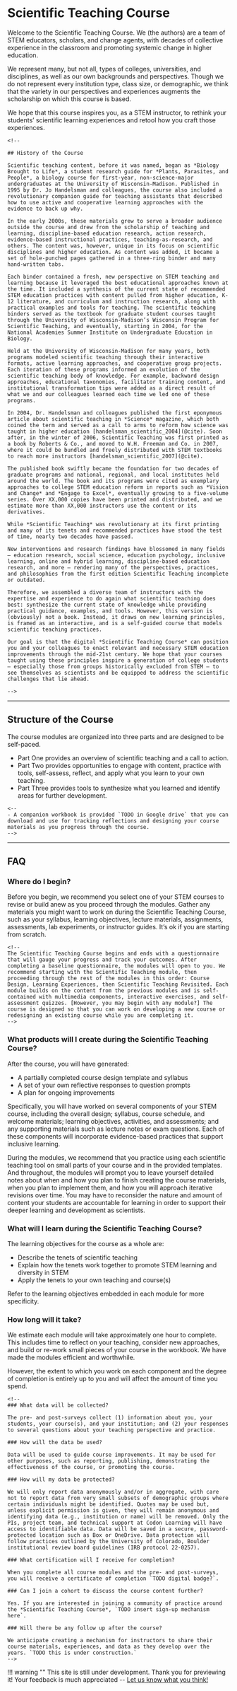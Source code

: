 # Scientific Teaching Course

Welcome to the Scientific Teaching Course. We (the authors) are a team of STEM educators, scholars, and change agents, with decades of collective experience in the classroom and promoting systemic change in higher education.

We represent many, but not all, types of colleges, universities, and disciplines, as well as our own backgrounds and perspectives. Though we do not represent every institution type, class size, or demographic, we think that the variety in our perspectives and experiences augments the scholarship on which this course is based.

We hope that this course inspires you, as a STEM instructor, to rethink your students’ scientific learning experiences and retool how you craft those experiences.

```@raw html
<!--

## History of the Course

Scientific teaching content, before it was named, began as *Biology Brought to Life*, a student research guide for *Plants, Parasites, and People*, a biology course for first-year, non-science-major undergraduates at the University of Wisconsin-Madison. Published in 1995 by Dr. Jo Handelsman and colleagues, the course also included a revolutionary companion guide for teaching assistants that described how to use active and cooperative learning approaches with the evidence to back up why.

In the early 2000s, these materials grew to serve a broader audience outside the course and drew from the scholarship of teaching and learning, discipline-based education research, action research, evidence-based instructional practices, teaching-as-research, and others. The content was, however, unique in its focus on scientific disciplines and higher education. As content was added, it became a set of hole-punched pages gathered in a three-ring binder and many hand-written tabs.

Each binder contained a fresh, new perspective on STEM teaching and learning because it leveraged the best educational approaches known at the time. It included a synthesis of the current state of recommended STEM education practices with content pulled from higher education, K-12 literature, and curriculum and instruction research, along with practical examples and tools for teaching. The scientific teaching binders served as the textbook for graduate student courses taught through the University of Wisconsin-Madison’s Wisconsin Program for Scientific Teaching, and eventually, starting in 2004, for the National Academies Summer Institute on Undergraduate Education in Biology.

Held at the University of Wisconsin-Madison for many years, both programs modeled scientific teaching through their interactive formats, active learning approaches, and cooperative group projects. Each iteration of these programs informed an evolution of the scientific teaching body of knowledge. For example, backward design approaches, educational taxonomies, facilitator training content, and institutional transformation tips were added as a direct result of what we and our colleagues learned each time we led one of these programs.

In 2004, Dr. Handelsman and colleagues published the first eponymous article about scientific teaching in *Science* magazine, which both coined the term and served as a call to arms to reform how science was taught in higher education [handelsman_scientific_2004](@cite). Soon after, in the winter of 2006, Scientific Teaching was first printed as a book by Roberts & Co., and moved to W.H. Freeman and Co. in 2007, where it could be bundled and freely distributed with STEM textbooks to reach more instructors [handelsman_scientific_2007](@cite).

The published book swiftly became the foundation for two decades of graduate programs and national, regional, and local institutes held around the world. The book and its programs were cited as exemplary approaches to college STEM education reform in reports such as *Vision and Change* and *Engage to Excel*, eventually growing to a five-volume series. Over XX,000 copies have been printed and distributed, and we estimate more than XX,000 instructors use the content or its derivatives. 

While *Scientific Teaching* was revolutionary at its first printing and many of its tenets and recommended practices have stood the test of time, nearly two decades have passed.

New interventions and research findings have blossomed in many fields – education research, social science, education psychology, inclusive learning, online and hybrid learning, discipline-based education research, and more – rendering many of the perspectives, practices, and philosophies from the first edition Scientific Teaching incomplete or outdated.

Therefore, we assembled a diverse team of instructors with the expertise and experience to do again what scientific teaching does best: synthesize the current state of knowledge while providing practical guidance, examples, and tools. However, this version is (obviously) not a book. Instead, it draws on new learning principles, is framed as an interactive, and is a self-guided course that models scientific teaching practices. 

Our goal is that the digital *Scientific Teaching Course* can position you and your colleagues to enact relevant and necessary STEM education improvements through the mid-21st century. We hope that your courses taught using these principles inspire a generation of college students – especially those from groups historically excluded from STEM – to see themselves as scientists and be equipped to address the scientific challenges that lie ahead. 

-->
```

---
## Structure of the Course

The course modules are organized into three parts and are designed to be self-paced.

- Part One provides an overview of scientific teaching and a call to action.
- Part Two provides opportunities to engage with content, practice with tools, self-assess, reflect, and apply what you learn to your own teaching.
- Part Three provides tools to synthesize what you learned and identify areas for further development.

```@raw html
<-- 
- A companion workbook is provided `TODO in Google drive` that you can download and use for tracking reflections and designing your course materials as you progress through the course.
-->
```

---
## FAQ

### Where do I begin?

Before you begin, we recommend you select one of your STEM courses to revise or build anew as you proceed through the modules. Gather any materials you might want to work on during the Scientific Teaching Course, such as your syllabus, learning objectives, lecture materials, assignments, assessments, lab experiments, or instructor guides. It’s ok if you are starting from scratch.

```@raw html
<!-- 
The Scientific Teaching Course begins and ends with a questionnaire that will gauge your progress and track your outcomes. After completing a baseline questionnaire, the modules will open to you. We recommend starting with the Scientific Teaching module, then proceeding through the rest of the modules in this order: Course Design, Learning Experiences, then Scientific Teaching Revisited. Each module builds on the content from the previous modules and is self-contained with multimedia components, interactive exercises, and self-assessment quizzes. [However, you may begin with any module?] The course is designed so that you can work on developing a new course or redesigning an existing course while you are completing it.
-->
```

### What products will I create during the Scientific Teaching Course?

After the course, you will have generated: 

- A partially completed course design template and syllabus
- A set of your own reflective responses to question prompts
- A plan for ongoing improvements 

Specifically, you will have worked on several components of your STEM course, including the overall design; syllabus, course schedule, and welcome materials; learning objectives, activities, and assessments; and any supporting materials such as lecture notes or exam questions. Each of these components will incorporate evidence-based practices that support inclusive learning.

During the modules, we recommend that you practice using each scientific teaching tool on small parts of your course and in the provided templates. And throughout, the modules will prompt you to leave yourself detailed notes about when and how you plan to finish creating the course materials, when you plan to implement them, and how you will approach iterative revisions over time. You may have to reconsider the nature and amount of content your students are accountable for learning in order to support their deeper learning and development as scientists.

### What will I learn during the Scientific Teaching Course?

The learning objectives for the course as a whole are:

- Describe the tenets of scientific teaching 
- Explain how the tenets work together to promote STEM learning and diversity in STEM
- Apply the tenets to your own teaching and course(s) 

Refer to the learning objectives embedded in each module for more specificity.

### How long will it take?

We estimate each module will take approximately one hour to complete. This includes time to reflect on your teaching, consider new approaches, and build or re-work small pieces of your course in the workbook. We have made the modules efficient and worthwhile.

However, the extent to which you work on each component and the degree of completion is entirely up to you and will affect the amount of time you spend.

```@raw html
<!--
### What data will be collected?

The pre- and post-surveys collect (1) information about you, your students, your course(s), and your institution; and (2) your responses to several questions about your teaching perspective and practice.

### How will the data be used?

Data will be used to guide course improvements. It may be used for other purposes, such as reporting, publishing, demonstrating the effectiveness of the course, or promoting the course.

### How will my data be protected? 

We will only report data anonymously and/or in aggregate, with care not to report data from very small subsets of demographic groups where certain individuals might be identified. Quotes may be used but, unless explicit permission is given, they will remain anonymous and identifying data (e.g., institution or name) will be removed. Only the PIs, project team, and technical support at Codon Learning will have access to identifiable data. Data will be saved in a secure, password-protected location such as Box or OneDrive. Data protection will follow practices outlined by the University of Colorado, Boulder institutional review board guidelines (IRB protocol 22-0257). 

### What certification will I receive for completion?

When you complete all course modules and the pre- and post-surveys, you will receive a certificate of completion `TODO digital badge?`.

### Can I join a cohort to discuss the course content further?

Yes. If you are interested in joining a community of practice around the *Scientific Teaching Course*, `TODO insert sign-up mechanism here`.

### Will there be any follow up after the course?

We anticipate creating a mechanism for instructors to share their course materials, experiences, and data as they develop over the years. `TODO this is under construction.`
-->
```

!!! warning ""
    This site is still under development. Thank you for previewing it! Your feedback is much appreciated -- [Let us know what you think!](https://uwmadison.co1.qualtrics.com/jfe/form/SV_eaCduZfaBtfNpRA)

